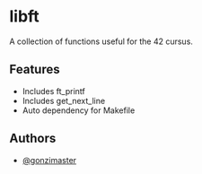 
# libft

A collection of functions useful for the 42 cursus.



## Features

- Includes ft_printf
- Includes get_next_line
- Auto dependency for Makefile


## Authors

- [@gonzimaster](https://github.com/gonzimaster)


